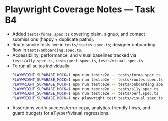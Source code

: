 # Playwright Coverage Notes — Task B4

- Added `tests/forms.spec.ts` covering claim, signup, and contact submissions (happy + duplicate paths).
- Route smoke tests live in `tests/routes.spec.ts`; designer onboarding flow in `tests/onboarding.spec.ts`.
- Accessibility, performance, and visual baselines tracked via `tests/a11y.spec.ts`, `tests/perf.spec.ts`, `tests/visual.spec.ts`.
- To run all suites individually:
  ```bash
  PLAYWRIGHT_SUPABASE_MOCK=1 npm run test:e2e -- tests/forms.spec.ts
  PLAYWRIGHT_SUPABASE_MOCK=1 npm run test:e2e -- tests/routes.spec.ts
  PLAYWRIGHT_SUPABASE_MOCK=1 npm run test:e2e -- tests/onboarding.spec.ts
  PLAYWRIGHT_SUPABASE_MOCK=1 npm run test:e2e -- tests/a11y.spec.ts
  PLAYWRIGHT_SUPABASE_MOCK=1 npm run test:e2e -- tests/perf.spec.ts
  PLAYWRIGHT_SUPABASE_MOCK=1 npx playwright test tests/visual.spec.ts --update-snapshots
  ```
- Assertions verify success/error copy, analytics-friendly flows, and guard budgets for a11y/perf/visual regressions.
